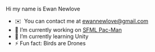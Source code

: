 Hi my name is Ewan Newlove
- ✉️  You can contact me at [ewannewlove@gmail.com](mailto:ewannewlove@gmail.com)
- 🔭 I’m currently working on [SFML Pac-Man]([https://github.com/BirdsArentRea1/SFML-PAC-MAN])
- 🌱 I’m currently learning Unity
- ⚡ Fun fact: Birds are Drones

